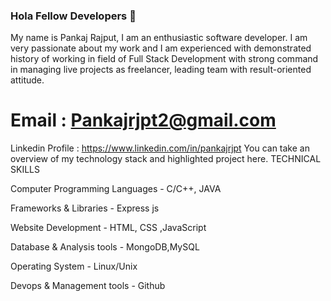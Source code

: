 
### Hola Fellow Developers 👋


My name is Pankaj Rajput, I am an enthusiastic software developer. I am very passionate about my work and I am experienced with demonstrated history of working in field of Full Stack Development with strong command in managing live projects as freelancer, leading team with result-oriented attitude.

# Email : Pankajrjpt2@gmail.com
Linkedin Profile : https://www.linkedin.com/in/pankajrjpt
You can take an overview of my technology stack and highlighted project here.
TECHNICAL SKILLS  

Computer Programming Languages - C/C++, JAVA

Frameworks & Libraries - Express js

Website Development - HTML, CSS ,JavaScript

Database & Analysis tools - MongoDB,MySQL

Operating System - Linux/Unix

Devops & Management tools - Github

